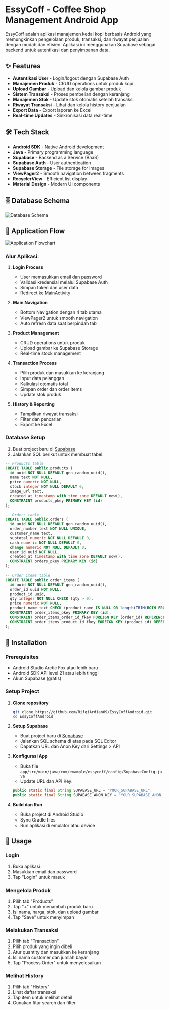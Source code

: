 # EssyCoff - Coffee Shop Management Android App

EssyCoff adalah aplikasi manajemen kedai kopi berbasis Android yang memungkinkan pengelolaan produk, transaksi, dan riwayat penjualan dengan mudah dan efisien. Aplikasi ini menggunakan Supabase sebagai backend untuk autentikasi dan penyimpanan data.

## ✨ Features

- **Autentikasi User** - Login/logout dengan Supabase Auth
- **Manajemen Produk** - CRUD operations untuk produk kopi
- **Upload Gambar** - Upload dan kelola gambar produk
- **Sistem Transaksi** - Proses pembelian dengan keranjang
- **Manajemen Stok** - Update stok otomatis setelah transaksi
- **Riwayat Transaksi** - Lihat dan kelola history penjualan
- **Export Data** - Export laporan ke Excel
- **Real-time Updates** - Sinkronisasi data real-time

## 🛠️ Tech Stack

- **Android SDK** - Native Android development
- **Java** - Primary programming language
- **Supabase** - Backend as a Service (BaaS)
- **Supabase Auth** - User authentication
- **Supabase Storage** - File storage for images
- **ViewPager2** - Smooth navigation between fragments
- **RecyclerView** - Efficient list display
- **Material Design** - Modern UI components

## 🗄️ Database Schema

![Database Schema](doc/db.png)


## 🔄 Application Flow

![Application Flowchart](doc/flowchart-essycoff.png)

### **Alur Aplikasi:**

1. **Login Process**
   - User memasukkan email dan password
   - Validasi kredensial melalui Supabase Auth
   - Simpan token dan user data
   - Redirect ke MainActivity

2. **Main Navigation**
   - Bottom Navigation dengan 4 tab utama
   - ViewPager2 untuk smooth navigation
   - Auto refresh data saat berpindah tab

3. **Product Management**
   - CRUD operations untuk produk
   - Upload gambar ke Supabase Storage
   - Real-time stock management

4. **Transaction Process**
   - Pilih produk dan masukkan ke keranjang
   - Input data pelanggan
   - Kalkulasi otomatis total
   - Simpan order dan order items
   - Update stok produk

5. **History & Reporting**
   - Tampilkan riwayat transaksi
   - Filter dan pencarian
   - Export ke Excel


### **Database Setup**
1. Buat project baru di [Supabase](https://supabase.com)
2. Jalankan SQL berikut untuk membuat tabel:
```sql
-- Products table
CREATE TABLE public.products (
  id uuid NOT NULL DEFAULT gen_random_uuid(),
  name text NOT NULL,
  price numeric NOT NULL,
  stock integer NOT NULL DEFAULT 0,
  image_url text,
  created_at timestamp with time zone DEFAULT now(),
  CONSTRAINT products_pkey PRIMARY KEY (id)
);

-- Orders table
CREATE TABLE public.orders (
  id uuid NOT NULL DEFAULT gen_random_uuid(),
  order_number text NOT NULL UNIQUE,
  customer_name text,
  subtotal numeric NOT NULL DEFAULT 0,
  cash numeric NOT NULL DEFAULT 0,
  change numeric NOT NULL DEFAULT 0,
  user_id uuid NOT NULL,
  created_at timestamp with time zone DEFAULT now(),
  CONSTRAINT orders_pkey PRIMARY KEY (id)
);

-- Order items table
CREATE TABLE public.order_items (
  id uuid NOT NULL DEFAULT gen_random_uuid(),
  order_id uuid NOT NULL,
  product_id uuid,
  qty integer NOT NULL CHECK (qty > 0),
  price numeric NOT NULL,
  product_name text CHECK (product_name IS NULL OR length(TRIM(BOTH FROM product_name)) > 0),
  CONSTRAINT order_items_pkey PRIMARY KEY (id),
  CONSTRAINT order_items_order_id_fkey FOREIGN KEY (order_id) REFERENCES public.orders(id),
  CONSTRAINT order_items_product_id_fkey FOREIGN KEY (product_id) REFERENCES public.products(id)
);
```

## 📱 Installation

### Prerequisites
- Android Studio Arctic Fox atau lebih baru
- Android SDK API level 21 atau lebih tinggi
- Akun Supabase (gratis)

### Setup Project

1. **Clone repository**
   ```bash
   git clone https://github.com/RifqiArdian09/EssyCoffAndroid.git
   cd EssyCoffAndroid
   ```

2. **Setup Supabase**
   - Buat project baru di [Supabase](https://supabase.com)
   - Jalankan SQL schema di atas pada SQL Editor
   - Dapatkan URL dan Anon Key dari Settings > API

3. **Konfigurasi App**
   - Buka file `app/src/main/java/com/example/essycoff/config/SupabaseConfig.java`
   - Update URL dan API Key:
   ```java
   public static final String SUPABASE_URL = "YOUR_SUPABASE_URL";
   public static final String SUPABASE_ANON_KEY = "YOUR_SUPABASE_ANON_KEY";
   ```

4. **Build dan Run**
   - Buka project di Android Studio
   - Sync Gradle files
   - Run aplikasi di emulator atau device

## 🚀 Usage

### Login
1. Buka aplikasi
2. Masukkan email dan password
3. Tap "Login" untuk masuk

### Mengelola Produk
1. Pilih tab "Products"
2. Tap "+" untuk menambah produk baru
3. Isi nama, harga, stok, dan upload gambar
4. Tap "Save" untuk menyimpan

### Melakukan Transaksi
1. Pilih tab "Transaction"
2. Pilih produk yang ingin dibeli
3. Atur quantity dan masukkan ke keranjang
4. Isi nama customer dan jumlah bayar
5. Tap "Process Order" untuk menyelesaikan

### Melihat History
1. Pilih tab "History"
2. Lihat daftar transaksi
3. Tap item untuk melihat detail
4. Gunakan fitur search dan filter

